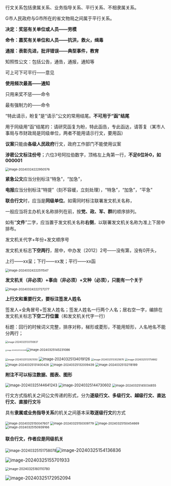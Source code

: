 行文关系包括隶属关系、业务指导关系、平行关系、不相隶属关系。

G市人民政府与G市所在的省文物局之间属于平行关系。

**决定：奖惩有关单位或人员——劳模**

**命令：嘉奖有关单位和人员——抗洪，救火，缉毒**

**通报：表彰先进，批评错误——典型事件，教育**

 知照性公文：包括公告，通告，通报，通知等

可上可下可平行——意见

**使用频次最高——通知**

只用来奖不惩——命令

最有强制力的——命令



“特此请示，盼复”是“请示”公文的常用结尾。**不可用于“函”结尾**

用于同级用“函”结尾的：请研究函复为盼，特此函告，专此函达，请答复（某市人事局与市财政局是同级单位，两者不能用请示行文，要用函）





**议案**只能由**各级人民政府**行文，政府工作部门不能使用议案

**涉密公文标注份号**；六位3号阿拉伯数字，顶格左上角第一行，**不足6位补0，如000001**

<img src="../../img/image-20240324222950576.png" alt="image-20240324222950576" style="zoom:67%;" />

**紧急公文**应当分别标注“特急”，“加急”，

**电报**应当分别标注“特提”（刻不容缓，立刻处理），“特急”，“加急”，“平急” 

**联合行文**时，应当是**同级单位**。如需同时标注联署发文机关名称，

一般应当将主办机关名称排列在前，按**党、政、军、群**的顺序排列。

如有“**文件**”二字，应当置于发文机关名称**右侧**，以联署发文机关名称为准上下居中排布。

发文机关代字+年份+发文顺序号

发文机关标志**下空两行**，居中，中办发〔2012〕2号——没有第，没有0开头，

上行——xx呈；下行——xx发；平行——xx函

<img src="../../img/image-20240324222511547.png" alt="image-20240324222511547" style="zoom:67%;" />



**发文机关（非必须）+事由（非必须）+文种（必须），只能有一个关于**

<img src="../../img/image-20240324222727277.png" alt="image-20240324222727277" style="zoom:67%;" />

**上行文和重要行文，要标注签发人姓名**

签发人+全角冒号+签发人姓名；签发人姓名一行两个人名；居右空一字，编排在发文机关标志**下空二行位置**（和发文机关代字一行）

标题：回行的时候词义完整，排序对称，梯形或菱形，不能用矩形，人名地名不能分两行；

<img src="../../img/image-20240325133700637.png" alt="image-20240325133700637" style="zoom:50%;" />

<img src="../../img/image-20240325133333418.png" alt="image-20240325133333418" style="zoom: 33%;" /><img src="../../img/image-20240325145231086.png" alt="image-20240325145231086" style="zoom: 67%;" />

<img src="../../img/image-20240325132921050.png" alt="image-20240325132921050" style="zoom:50%;" />

<img src="../../img/image-20240325134019126.png" alt="image-20240325134019126" style="zoom:80%;" />

<img src="../../img/image-20240325133025678.png" alt="image-20240325133025678" style="zoom:50%;" />

<img src="../../img/image-20240325131754662.png" alt="image-20240325131754662" style="zoom: 50%;" />

<img src="../../img/image-20240325131400426.png" alt="image-20240325131400426" style="zoom:67%;" />

<img src="../../img/image-20240325132009439.png" alt="image-20240325132009439" style="zoom:67%;" />

<img src="../../img/image-20240325132118189.png" alt="image-20240325132118189" style="zoom: 67%;" />

**附注不可以标注数据、图表、图形**

<img src="../../img/image-20240325144641243.png" alt="image-20240325144641243" style="zoom:80%;" />

<img src="../../img/image-20240325144730602.png" alt="image-20240325144730602" style="zoom:80%;" />

<img src="../../img/image-20240325145034855.png" alt="image-20240325145034855" style="zoom:67%;" />



行文方式指机关之间公文传递的形式，分为**逐级行文、多级行文、越级行文、直达行文、直接行文**等

具有**隶属或业务指导关系**的机关之间基本采**取逐级行文**的方式

<img src="../../img/image-20240325150047607.png" alt="image-20240325150047607" style="zoom:67%;" />

<img src="../../img/image-20240325150309779.png" alt="image-20240325150309779" style="zoom:67%;" />

<img src="../../img/image-20240325150454669.png" alt="image-20240325150454669" style="zoom:67%;" />

<img src="../../img/image-20240325150939166.png" alt="image-20240325150939166" style="zoom:68%;" />

#### 联合行文，作者应是同级机关

<img src="../../img/image-20240325151758078.png" alt="image-20240325151758078" style="zoom:80%;" />![image-20240325154136836](../../img/image-20240325154136836.png)

![image-20240325155701933](../../img/image-20240325155701933.png)

<img src="../../img/image-20240325160110780.png" alt="image-20240325160110780" style="zoom:70%;" />

![image-20240325172952094](../../img/image-20240325172952094.png)